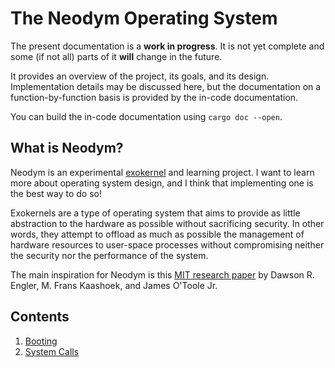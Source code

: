 # The Neodym Operating System

The present documentation is a **work in progress**. It is not yet complete and some (if not all)
parts of it **will** change in the future.

It provides an overview of the project, its goals, and its design. Implementation details may be
discussed here, but the documentation on a function-by-function basis is provided by the in-code
documentation.

You can build the in-code documentation using `cargo doc --open`.

## What is Neodym?

Neodym is an experimental [exokernel](https://en.wikipedia.org/wiki/Exokernel) and learning
project. I want to learn more about operating system design, and I think that implementing one
is the best way to do so!

Exokernels are a type of operating system that aims to provide as little abstraction to the
hardware as possible without sacrificing security. In other words, they attempt to offload as much
as possible the management of hardware resources to user-space processes without compromising
neither the security nor the performance of the system.

The main inspiration for Neodym is this
[MIT research paper](https://pdos.csail.mit.edu/6.828/2008/readings/engler95exokernel.pdf) by
Dawson R. Engler, M. Frans Kaashoek, and James O'Toole Jr.

## Contents

1. [Booting](booting.md)
2. [System Calls](system_calls.md)
